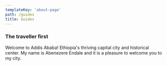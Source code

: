 ```yaml
---
templateKey: 'about-page'
path: /guides
title: Guides
---
```


### The traveller first

Welcome to Addis Ababa! Ethiopia's thriving capital city and historical center. My name is Abenezere Endale and it is a pleasure to welcome you to my city.

